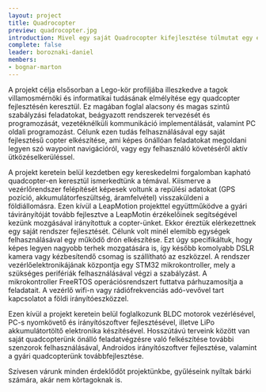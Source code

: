 ```yaml
---
layout: project
title: Quadrocopter
preview: quadrocopter.jpg
introduction: Mivel egy saját Quadrocopter kifejlesztése túlmutat egy egyetemi projekt keretein, ezért egy kész egység alapot fejlesztünk tovább.
complete: false
leader: boroznaki-daniel
members:
- bognar-marton
---
```


A projekt célja elsősorban a Lego-kör profiljába illeszkedve a tagok villamosmérnöki és informatikai tudásának elmélyítése egy quadcopter fejlesztésén keresztül. Ez magában foglal alacsony és magas szintű szabályzási feladatokat, beágyazott rendszerek tervezését és programozását, vezetéknélküli kommunikáció implementálását, valamint PC oldali programozást. Célunk ezen tudás felhasználásával egy saját fejlesztésű copter elkészítése, ami képes önállóan feladatokat megoldani legyen szó waypoint navigációról, vagy egy felhasználó követéséről aktív ütközéselkerüléssel.

A projekt keretein belül kezdetben egy kereskedelmi forgalomban kapható quadcopter-en keresztül ismerkedtünk a témával. Kiismerve a vezérlőrendszer felépítését képesek voltunk a repülési adatokat (GPS pozíció, akkumulátorfeszültség, áramfelvétel) visszaküldeni a földiállomásra. Ezen kívül a LeapMotion projekttel együttműködve a gyári távirányítóját tovább fejlesztve a LeapMotin érzékelőinek segítségével kezünk mozgásával irányítottuk a copter-ünket. Ekkor éreztük elérkezettnek egy saját rendszer fejlesztését. Célunk volt minél elemibb egységek felhasználásával egy működő drón elkészítése. Ezt úgy specifikáltuk, hogy képes legyen nagyobb terhek mozgatására is, így később komolyabb DSLR kamera vagy kézbesítendő csomag is szállítható az eszközzel. A rendszer vezérlőelektronikájának központja egy STM32 mikrokontroller, mely a szükséges perifériák felhasználásával végzi a szabályzást. A mikrokontroller FreeRTOS operációsrendszert futtatva párhuzamosítja a feladatait. A vezérlő wifi-n vagy rádiófrekvenciás adó-vevővel tart kapcsolatot a földi irányítóeszközzel.

Ezen kívül a projekt keretein belül foglalkozunk BLDC motorok vezérlésével, PC-s nyomkövető és irányítószoftver fejlesztésével, illetve LiPo akkumulátortöltő elektronika készítésével. Hosszútávú terveink között van saját quadcopterünk önálló feladatvégzésre való felkészítése további szenzorok felhasználásával, Androidos irányítószoftver fejlesztése, valamint a gyári quadcopterünk továbbfejlesztése.

Szívesen várunk minden érdeklődőt projektünkbe, gyűléseink nyíltak bárki számára, akár nem körtagoknak is.
